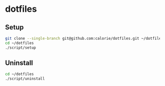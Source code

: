 dotfiles
========

## Setup

```sh
git clone --single-branch git@github.com:calorie/dotfiles.git ~/dotfiles
cd ~/dotfiles
./script/setup
```

## Uninstall

```sh
cd ~/dotfiles
./script/uninstall
```
